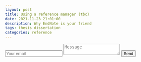 ```yaml
---
layout: post
title: Using a reference manager (tbc)
date: 2021-11-23 21:01:00
description: Why EndNote is your friend
tags: thesis dissertation
categories: reference
---
```


<form method="POST" action="https://formspree.io/f/xpznejyr">
    <input type="email" name="email" placeholder="Your email">
    <textarea name="message" placeholder="Message"></textarea>
    <button type="submit">Send</button>
  </form>